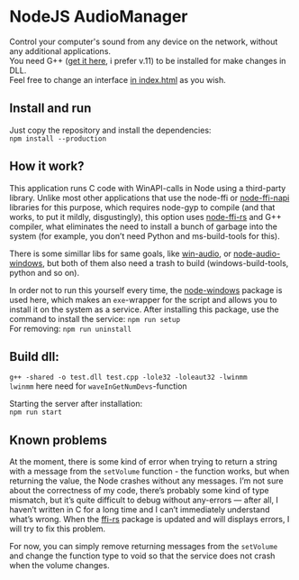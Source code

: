 # NodeJS AudioManager
Control your computer's sound from any device on the network, without any additional applications. \
You need G++ ([get it here](http://www.equation.com/servlet/equation.cmd?fa=fortran), i prefer v.11) to be installed for make changes in DLL.\
Feel free to change an interface [in index.html](public/index.html) as you wish.

## Install and run
Just copy the repository and install the dependencies: \
`npm install --production`

## How it work?
This application runs C code with WinAPI-calls in Node using a third-party library. Unlike most other applications that use the node-ffi or [node-ffi-napi](https://github.com/node-ffi-napi/node-ffi-napi) libraries for this purpose, which requires node-gyp to compile (and that works, to put it mildly, disgustingly), this option uses [node-ffi-rs](https://github.com/zhangyuang/node-ffi-rs) and G++ compiler, what eliminates the need to install a bunch of garbage into the system (for example, you don’t need Python and ms-build-tools for this).

There is some simillar libs for same goals, like [win-audio](https://github.com/fcannizzaro/win-audio), or [node-audio-windows](https://github.com/jlonardi/node-audio-windows), but both of them also need a trash to build (windows-build-tools, python and so on).

In order not to run this yourself every time, the [node-windows](https://www.npmjs.com/package/node-windows) package is used here, which makes an `exe`-wrapper for the script and allows you to install it on the system as a service. After installing this package, use the command to install the service: `npm run setup` \
For removing: `npm run uninstall`

## Build dll:
`g++ -shared -o test.dll test.cpp -lole32 -loleaut32 -lwinmm` \
`lwinmm` here need for `waveInGetNumDevs`-function

Starting the server after installation: \
`npm run start`

## Known problems
At the moment, there is some kind of error when trying to return a string with a message from the `setVolume` function - the function works, but when returning the value, the Node crashes without any messages. I’m not sure about the correctness of my code, there’s probably some kind of type mismatch, but it’s quite difficult to debug without any-errors — after all, I haven’t written in C for a long time and I can’t immediately understand what’s wrong. When the [ffi-rs](https://github.com/zhangyuang/node-ffi-rs) package is updated and will displays errors, I will try to fix this problem.

For now, you can simply remove returning messages from the `setVolume` and change the function type to void so that the service does not crash when the volume changes.
